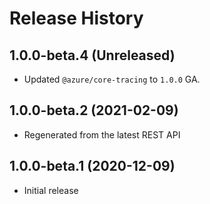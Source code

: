 # Release History

## 1.0.0-beta.4 (Unreleased)

- Updated `@azure/core-tracing` to `1.0.0` GA.

## 1.0.0-beta.2 (2021-02-09)

- Regenerated from the latest REST API

## 1.0.0-beta.1 (2020-12-09)

- Initial release
